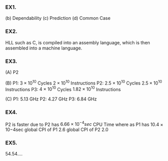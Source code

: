 ### EX1. 
(b) Dependability 
(c) Prediction 
(d) Common Case 

### EX2. 
HLL such as C, is compiled into an assembly language, which is then assembled into a machine language. 

### EX3. 
(A) P2 

(B) 
P1: $3 × 10^{10}$     Cycles $2 × 10^{10}$      Instructions 
P2: $2.5 × 10^{10}$ Cycles $2.5 × 10^{10}$    Instructions 
P3: $4 × 10^{10}$    Cycles $1.82 × 10^{10}$  Instructions 

(C) 
P1: 5.13 GHz 
P2: 4.27 GHz 
P3: 6.84 GHz 

### EX4. 
P2 is faster due to 
P2 has $6.66 \times 10^{−4}sec$ CPU Time where as P1 has $10.4 \times 10{−4}$sec 
global CPI of P1 2.6 
global CPI of P2 2.0 

### EX5. 
54.54....